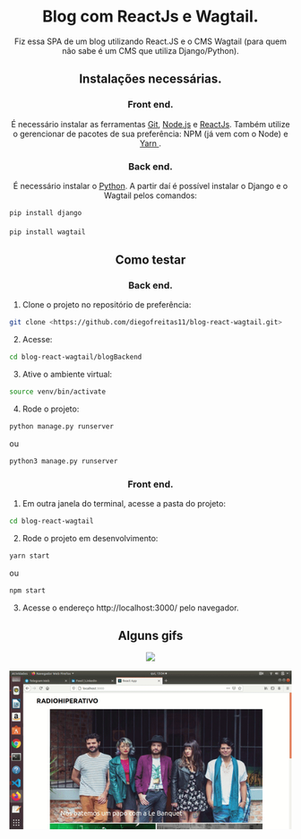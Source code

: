 <h1 align="center">Blog com ReactJs e Wagtail.</h1>

<p align="center">Fiz essa SPA de um blog utilizando React.JS e o CMS Wagtail (para quem não sabe é um CMS que utiliza Django/Python).</p>

<h2 align="center">Instalações necessárias.</h2>

<h3 align="center">Front end.</h3>

<p align="center">É necessário instalar as ferramentas <a href='https://git-scm.com'>Git</a>, <a href='https://nodejs.org/'>Node.js</a> e <a href='https://pt-br.reactjs.org/'>ReactJs</a>. Também utilize o gerencionar de pacotes de sua preferência: NPM (já vem com o Node) e <a href='https://classic.yarnpkg.com/pt-BR/docs/install/'>Yarn </a>.</p>

<h3 align="center">Back end.</h3>

<p align="center">É necessário instalar o <a href='https://www.python.org/downloads/'>Python</a>. A partir daí é possível instalar o Django e o Wagtail pelos comandos: </p>

```bash
pip install django

pip install wagtail
```

<h2 align="center">Como testar</h2>


<h3 align="center">Back end.</h3>

1. Clone o projeto no repositório de preferência: 
```bash
git clone <https://github.com/diegofreitas11/blog-react-wagtail.git>
```

2. Acesse:

```bash
cd blog-react-wagtail/blogBackend
```

3. Ative o ambiente virtual:

```bash
source venv/bin/activate
```

4. Rode o projeto:

```bash
python manage.py runserver
```
ou

```bash
python3 manage.py runserver
```

<h3 align="center">Front end.</h3>

1. Em outra janela do terminal, acesse a pasta do projeto:
```bash
cd blog-react-wagtail
```

2. Rode o projeto em desenvolvimento:
```bash
yarn start
```
ou
```bash
npm start
```

3. Acesse o endereço http://localhost:3000/ pelo navegador.

<h2 align="center">Alguns gifs</h2>

<p align="center"> 
  <img src = "gifs/blog1.gif"/>
</p> 

<p align="center"> 
  <img src = "gifs/blog2.gif"/>
</p> 


